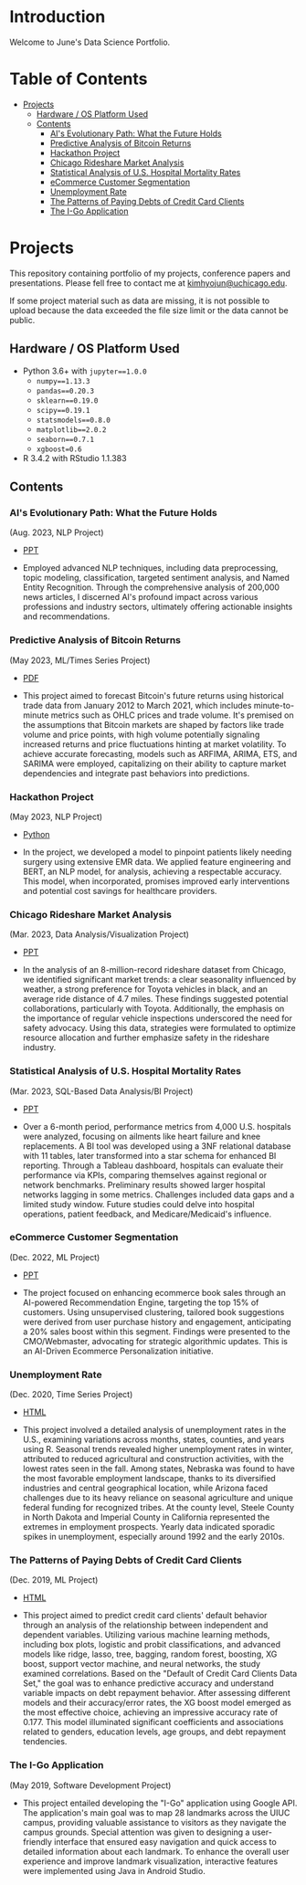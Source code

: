 # Introduction

Welcome to June's Data Science Portfolio. 

Table of Contents
=================

   * [Projects](#projects)
      * [Hardware / OS Platform Used](#hardware--os-platform-used)
      * [Contents](#contents)
         * [AI's Evolutionary Path: What the Future Holds](#ais-evolutionary-path-what-the-future-holds)
         * [Predictive Analysis of Bitcoin Returns](#predictive-analysis-of-bitcoin-returns)
         * [Hackathon Project](#hackathon-project)
         * [Chicago Rideshare Market Analysis](#chicago-rideshare-market-analysis)
         * [Statistical Analysis of U.S. Hospital Mortality Rates](#statistical-analysis-of-u.s.-hospital-mortality-rates)
         * [eCommerce Customer Segmentation](#ecommerce-customer-segmentation)
         * [Unemployment Rate](#unemployment-rate)
         * [The Patterns of Paying Debts of Credit Card Clients](#the-patterns-of-paying-debts-of-credit-card-clients)
         * [The I-Go Application](#the-i-go-application)

# Projects

This repository containing portfolio of my projects, conference papers and presentations. 
Please fell free to contact me at kimhyojun@uchicago.edu.

If some project material such as data are missing, it is not possible to upload because the data exceeded the file size limit or the data cannot be public.

## Hardware / OS Platform Used

- Python 3.6+ with `jupyter==1.0.0`
  - `numpy==1.13.3`
  - `pandas==0.20.3`
  - `sklearn==0.19.0`
  - `scipy==0.19.1`
  - `statsmodels==0.8.0`
  - `matplotlib==2.0.2`
  - `seaborn==0.7.1`
  - `xgboost=0.6`
- R 3.4.2 with RStudio 1.1.383

## Contents

### AI's Evolutionary Path: What the Future Holds
(Aug. 2023, NLP Project)

- [PPT](https://github.com/mountainmochi/Data_Science_Portfolio/blob/main/AI's%20Evolutionary%20Path%3A%20What%20the%20Future%20Holds/AI's%20Evolutionary%20Path%20-%20What%20the%20Future%20Holds.pptx)

- Employed advanced NLP techniques, including data preprocessing, topic modeling, classification, targeted sentiment analysis, and Named Entity Recognition. Through the comprehensive analysis of 200,000 news articles, I discerned AI's profound impact across various professions and industry sectors, ultimately offering actionable insights and recommendations.

### Predictive Analysis of Bitcoin Returns
(May 2023, ML/Times Series Project)

- [PDF](https://github.com/mountainmochi/Data_Science_Portfolio/blob/main/Predictive%20Analysis%20of%20Bitcoin%20Returns/Hyojun_Kim_TS_Final_Project.pdf)

- This project aimed to forecast Bitcoin's future returns using historical trade data from January 2012 to March 2021, which includes minute-to-minute metrics such as OHLC prices and trade volume. It's premised on the assumptions that Bitcoin markets are shaped by factors like trade volume and price points, with high volume potentially signaling increased returns and price fluctuations hinting at market volatility. To achieve accurate forecasting, models such as ARFIMA, ARIMA, ETS, and SARIMA were employed, capitalizing on their ability to capture market dependencies and integrate past behaviors into predictions.

### Hackathon Project
(May 2023, NLP Project)

- [Python](https://github.com/mountainmochi/Data_Science_Portfolio/blob/main/Hackathon%20Project/Hackathon%20Project.py)

- In the project, we developed a model to pinpoint patients likely needing surgery using extensive EMR data. We applied feature engineering and BERT, an NLP model, for analysis, achieving a respectable accuracy. This model, when incorporated, promises improved early interventions and potential cost savings for healthcare providers.

### Chicago Rideshare Market Analysis
(Mar. 2023, Data Analysis/Visualization Project)

- [PPT](https://github.com/mountainmochi/Data_Science_Portfolio/blob/main/Chicago%20Rideshare%20Market%20Analysis/Group%20Project%20-%20Ride%20Share%20Analysis.pptx)

- In the analysis of an 8-million-record rideshare dataset from Chicago, we identified significant market trends: a clear seasonality influenced by weather, a strong preference for Toyota vehicles in black, and an average ride distance of 4.7 miles. These findings suggested potential collaborations, particularly with Toyota. Additionally, the emphasis on the importance of regular vehicle inspections underscored the need for safety advocacy. Using this data, strategies were formulated to optimize resource allocation and further emphasize safety in the rideshare industry.

### Statistical Analysis of U.S. Hospital Mortality Rates
(Mar. 2023, SQL-Based Data Analysis/BI Project)

- [PPT](https://github.com/mountainmochi/Data_Science_Portfolio/blob/main/Statistical%20Analysis%20of%20U.S.%20Hospital%20Mortality%20Rates/Final%20Project%20Presentation.pptx)

- Over a 6-month period, performance metrics from 4,000 U.S. hospitals were analyzed, focusing on ailments like heart failure and knee replacements. A BI tool was developed using a 3NF relational database with 11 tables, later transformed into a star schema for enhanced BI reporting. Through a Tableau dashboard, hospitals can evaluate their performance via KPIs, comparing themselves against regional or network benchmarks. Preliminary results showed larger hospital networks lagging in some metrics. Challenges included data gaps and a limited study window. Future studies could delve into hospital operations, patient feedback, and Medicare/Medicaid's influence.

### eCommerce Customer Segmentation
(Dec. 2022, ML Project)

- [PPT](https://github.com/mountainmochi/Data_Science_Portfolio/blob/main/eCommerce%20Customer%20Segmentation/Group3_Final_Presentation_inperson.pptx)

- The project focused on enhancing ecommerce book sales through an AI-powered Recommendation Engine, targeting the top 15% of customers. Using unsupervised clustering, tailored book suggestions were derived from user purchase history and engagement, anticipating a 20% sales boost within this segment. Findings were presented to the CMO/Webmaster, advocating for strategic algorithmic updates. This is an AI-Driven Ecommerce Personalization initiative.

### Unemployment Rate
(Dec. 2020, Time Series Project)

- [HTML](https://github.com/mountainmochi/Data_Science_Portfolio/blob/main/Unemployment%20Rate/Unemployment-Rate.html)

- This project involved a detailed analysis of unemployment rates in the U.S., examining variations across months, states, counties, and years using R. Seasonal trends revealed higher unemployment rates in winter, attributed to reduced agricultural and construction activities, with the lowest rates seen in the fall. Among states, Nebraska was found to have the most favorable employment landscape, thanks to its diversified industries and central geographical location, while Arizona faced challenges due to its heavy reliance on seasonal agriculture and unique federal funding for recognized tribes. At the county level, Steele County in North Dakota and Imperial County in California represented the extremes in employment prospects. Yearly data indicated sporadic spikes in unemployment, especially around 1992 and the early 2010s.

### The Patterns of Paying Debts of Credit Card Clients
(Dec. 2019, ML Project)

- [HTML](https://github.com/mountainmochi/Data_Science_Portfolio/blob/main/The%20Patterns%20of%20Paying%20Debts%20of%20Credit%20Card%20Clients/The%20Patterns%20of%20Paying%20Debts%20of%20Credit%20Card%20Clients.pdf)

- This project aimed to predict credit card clients' default behavior through an analysis of the relationship between independent and dependent variables. Utilizing various machine learning methods, including box plots, logistic and probit classifications, and advanced models like ridge, lasso, tree, bagging, random forest, boosting, XG boost, support vector machine, and neural networks, the study examined correlations. Based on the "Default of Credit Card Clients Data Set," the goal was to enhance predictive accuracy and understand variable impacts on debt repayment behavior. After assessing different models and their accuracy/error rates, the XG boost model emerged as the most effective choice, achieving an impressive accuracy rate of 0.177. This model illuminated significant coefficients and associations related to genders, education levels, age groups, and debt repayment tendencies.

### The I-Go Application
(May 2019, Software Development Project)

- This project entailed developing the "I-Go" application using Google API. The application's main goal was to map 28 landmarks across the UIUC campus, providing valuable assistance to visitors as they navigate the campus grounds. Special attention was given to designing a user-friendly interface that ensured easy navigation and quick access to detailed information about each landmark. To enhance the overall user experience and improve landmark visualization, interactive features were implemented using Java in Android Studio.
